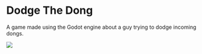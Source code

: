 # Dodge The Dong

  A game made using the Godot engine about a guy trying to dodge incoming dongs.
  
  ![](https://media.giphy.com/media/hqm1JLFKZziVke5c0G/giphy.gif)
